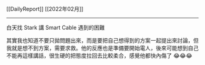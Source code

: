 [[DailyReport]]
[[2022年02月]]

---

白天找 Stark 講 Smart Cable 遇到的困難

其實我也知道不要只拋問題出來，而是要把自己想得到的方案一起提出來討論，但我就是想不到方案，需要求救。他的反應也是準備要開始電人，後來可能想到自己不能再這樣講話，很生硬的把態度拉回去比較柔合，感覺他都快內傷了 😂😂😂












